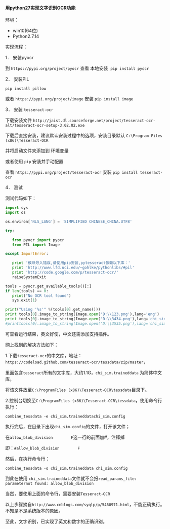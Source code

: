 #### 用python27实现文字识别OCR功能

环境：
* win10(64位)
* Python2.7.14

实现流程：

1． 安装pyocr

到 `https://pypi.org/project/pyocr` 查看 本地安装  `pip install pyocr`

2． 安装PIL

`pip install pillow`

或者 `https://pypi.org/project/image` 安装 `pip install image`

3． 安装 `tesseract-ocr`

下载安装文件 `http://jaist.dl.sourceforge.net/project/tesseract-ocr-alt/tesseract-ocr-setup-3.02.02.exe` 

下载后直接安装，建议默认安装过程中的选项，安装目录默认 `C:\Program Files (x86)\Tesseract-OCR`

并将启动文件夹添加到 环境变量 

或者使用 `pip` 安装并手动配置 

查看 `https://pypi.org/project/tesseract-ocr` 安装 `pip install tesseract-ocr`

4． 测试

测试代码如下：
```python
import sys
import os

os.environ['NLS_LANG'] = 'SIMPLIFIED CHINESE_CHINA.UTF8'

try:

   from pyocr import pyocr
   from PIL import Image

except ImportError:

   print '模块导入错误,请使用pip安装,pytesseract依赖以下库：'
   print 'http://www.lfd.uci.edu/~gohlke/pythonlibs/#pil'
   print 'http://code.google.com/p/tesseract-ocr/'
   raiseSystemExit

tools = pyocr.get_available_tools()[:]
if len(tools) == 0:
   print("No OCR tool found")
   sys.exit(1)

print("Using '%s'" %(tools[0].get_name()))
print tools[0].image_to_string(Image.open('D:\\123.png'),lang='eng')
print tools[0].image_to_string(Image.open('D:\\3434.png'),lang='chi_sim')
#printtools[0].image_to_string(Image.open('D:\\3535.png'),lang='chi_sim')

```
可查看运行结果，英文好使，中文还需添加支持插件。

网上找到的解决方法如下：

1.下载`tesseract-ocr`的中文库，地址：`https://codeload.github.com/tesseract-ocr/tessdata/zip/master`，

里面包含`tesseract`所有的文字库，大约1.1G，`chi_sim.traineddata` 为简体中文库，

将该文件放至`C:\ProgramFiles (x86)\Tesseract-OCR\tessdata`目录下。

2.控制台切换至`C:\ProgramFiles (x86)\Tesseract-OCR\tessdata`，使用命令行执行：

`combine_tessdata -e chi_sim.traineddatachi_sim.config`

执行完后，在目录下出现`chi_sim.config`的文件，打开该文件；

在`allow_blob_division        F`这一行的前面加#，注释掉

即：`#allow_blob_division        F `   

然后，在执行命令行：

`combine_tessdata -o chi_sim.traineddata chi_sim.config`

到此在使用 `chi_sim.traineddata`文件就不会报`read_params_file: parameternot found: allow_blob_division`

当然，要使用上面的命令行，需要安装`Tesseract-OCR` 

以上步骤摘自`http://www.cnblogs.com/syqlp/p/5460971.html`，不能正确执行。不知是不是系统版本的原因。

至此，文字识别，已实现了英文和数字的正确识别。
